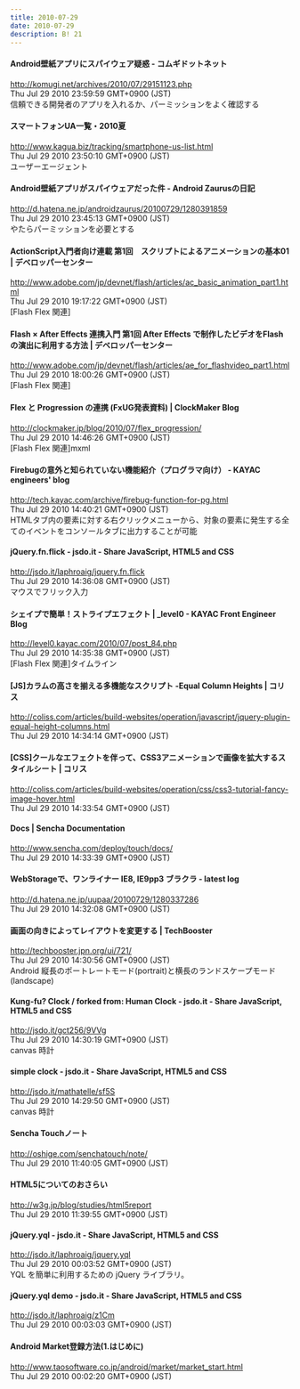 ```yaml
---
title: 2010-07-29
date: 2010-07-29
description: B! 21
---
```


#### Android壁紙アプリにスパイウェア疑惑 - コムギドットネット
http://komugi.net/archives/2010/07/29151123.php<br>
Thu Jul 29 2010 23:59:59 GMT+0900 (JST)<br>
信頼できる開発者のアプリを入れるか、パーミッションをよく確認する


####   スマートフォンUA一覧・2010夏
http://www.kagua.biz/tracking/smartphone-us-list.html<br>
Thu Jul 29 2010 23:50:10 GMT+0900 (JST)<br>
ユーザーエージェント


####  Android壁紙アプリがスパイウェアだった件 - Android Zaurusの日記
http://d.hatena.ne.jp/androidzaurus/20100729/1280391859<br>
Thu Jul 29 2010 23:45:13 GMT+0900 (JST)<br>
やたらパーミッションを必要とする


#### ActionScript入門者向け連載 第1回　スクリプトによるアニメーションの基本01 | デベロッパーセンター
http://www.adobe.com/jp/devnet/flash/articles/ac_basic_animation_part1.html<br>
Thu Jul 29 2010 19:17:22 GMT+0900 (JST)<br>
[Flash Flex 関連]


#### Flash × After Effects 連携入門 第1回 After Effects で制作したビデオをFlashの演出に利用する方法 | デベロッパーセンター
http://www.adobe.com/jp/devnet/flash/articles/ae_for_flashvideo_part1.html<br>
Thu Jul 29 2010 18:00:26 GMT+0900 (JST)<br>
[Flash Flex 関連]


####   Flex と Progression の連携 (FxUG発表資料) | ClockMaker Blog
http://clockmaker.jp/blog/2010/07/flex_progression/<br>
Thu Jul 29 2010 14:46:26 GMT+0900 (JST)<br>
[Flash Flex 関連]mxml


#### Firebugの意外と知られていない機能紹介（プログラマ向け） - KAYAC engineers' blog
http://tech.kayac.com/archive/firebug-function-for-pg.html<br>
Thu Jul 29 2010 14:40:21 GMT+0900 (JST)<br>
HTMLタブ内の要素に対する右クリックメニューから、対象の要素に発生する全てのイベントをコンソールタブに出力することが可能


#### jQuery.fn.flick - jsdo.it - Share JavaScript, HTML5 and CSS
http://jsdo.it/laphroaig/jquery.fn.flick<br>
Thu Jul 29 2010 14:36:08 GMT+0900 (JST)<br>
マウスでフリック入力


#### シェイプで簡単！ストライプエフェクト | _level0 - KAYAC Front Engineer Blog
http://level0.kayac.com/2010/07/post_84.php<br>
Thu Jul 29 2010 14:35:38 GMT+0900 (JST)<br>
[Flash Flex 関連]タイムライン


####   [JS]カラムの高さを揃える多機能なスクリプト -Equal Column Heights | コリス
http://coliss.com/articles/build-websites/operation/javascript/jquery-plugin-equal-height-columns.html<br>
Thu Jul 29 2010 14:34:14 GMT+0900 (JST)<br>


####   [CSS]クールなエフェクトを伴って、CSS3アニメーションで画像を拡大するスタイルシート | コリス
http://coliss.com/articles/build-websites/operation/css/css3-tutorial-fancy-image-hover.html<br>
Thu Jul 29 2010 14:33:54 GMT+0900 (JST)<br>


#### Docs | Sencha Documentation  
http://www.sencha.com/deploy/touch/docs/<br>
Thu Jul 29 2010 14:33:39 GMT+0900 (JST)<br>


####  WebStorageで、ワンライナー IE8, IE9pp3 ブラクラ - latest log
http://d.hatena.ne.jp/uupaa/20100729/1280337286<br>
Thu Jul 29 2010 14:32:08 GMT+0900 (JST)<br>


#### 画面の向きによってレイアウトを変更する | TechBooster
http://techbooster.jpn.org/ui/721/<br>
Thu Jul 29 2010 14:30:56 GMT+0900 (JST)<br>
Android 縦長のポートレートモード(portrait)と横長のランドスケープモード(landscape)


#### Kung-fu? Clock / forked from: Human Clock - jsdo.it - Share JavaScript, HTML5 and CSS
http://jsdo.it/gct256/9VVg<br>
Thu Jul 29 2010 14:30:19 GMT+0900 (JST)<br>
canvas 時計


#### simple clock - jsdo.it - Share JavaScript, HTML5 and CSS
http://jsdo.it/mathatelle/sf5S<br>
Thu Jul 29 2010 14:29:50 GMT+0900 (JST)<br>
canvas 時計


#### Sencha Touchノート
http://oshige.com/senchatouch/note/<br>
Thu Jul 29 2010 11:40:05 GMT+0900 (JST)<br>


#### HTML5についてのおさらい
http://w3g.jp/blog/studies/html5report<br>
Thu Jul 29 2010 11:39:55 GMT+0900 (JST)<br>


#### jQuery.yql - jsdo.it - Share JavaScript, HTML5 and CSS
http://jsdo.it/laphroaig/jquery.yql<br>
Thu Jul 29 2010 00:03:52 GMT+0900 (JST)<br>
YQL を簡単に利用するための jQuery ライブラリ。


#### jQuery.yql demo - jsdo.it - Share JavaScript, HTML5 and CSS
http://jsdo.it/laphroaig/z1Cm<br>
Thu Jul 29 2010 00:03:03 GMT+0900 (JST)<br>


#### Android Market登録方法(1.はじめに)
http://www.taosoftware.co.jp/android/market/market_start.html<br>
Thu Jul 29 2010 00:02:20 GMT+0900 (JST)<br>


